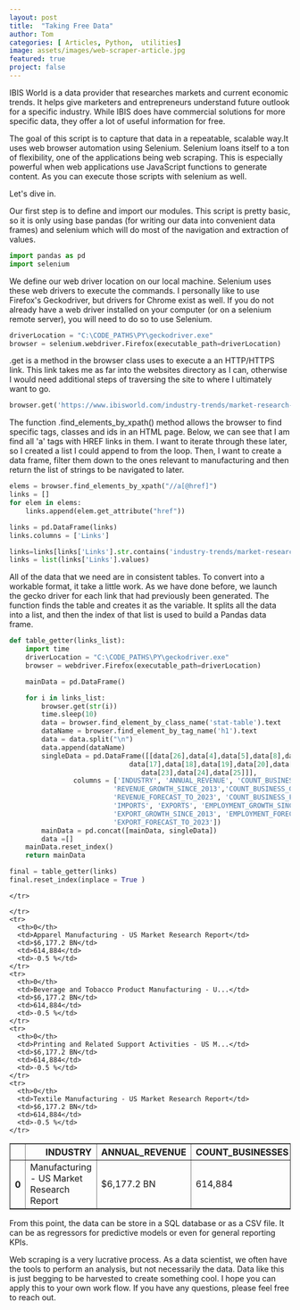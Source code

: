 ```yaml
---
layout: post
title:  "Taking Free Data"
author: Tom
categories: [ Articles, Python,  utilities]
image: assets/images/web-scraper-article.jpg
featured: true
project: false
---
```



IBIS World is a data provider that researches markets and current economic trends. It helps give marketers and entrepreneurs understand future outlook for a specific industry. While IBIS does have commercial solutions for more specific data, they offer a lot of useful information for free.

The goal of this script is to capture that data in a repeatable, scalable way.It uses web browser automation using Selenium. Selenium loans itself to a ton of flexibility, one of the applications being web scraping. This is especially powerful when web applications use JavaScript functions to generate content. As you can execute those scripts with selenium as well.

Let's dive in.



Our first step is to define and import our modules. This script is pretty basic, so it is only using base pandas (for writing our data into convenient data frames) and selenium which will do most of the navigation and extraction of values.


```python
import pandas as pd
import selenium

```

We define our web driver location on our local machine. Selenium uses these web drivers to execute the commands. I personally like to use Firefox's Geckodriver, but drivers for Chrome exist as well.  <INSERT LINKS FOR OTHER DRIVERS> If you do not already have a web driver installed on your computer (or on a selenium remote server), you will need to do so to use Selenium.


```python
driverLocation = "C:\CODE_PATHS\PY\geckodriver.exe"
browser = selenium.webdriver.Firefox(executable_path=driverLocation)
```

.get is a method in the browser class uses to execute a an HTTP/HTTPS link. This link takes me as far into the websites directory as I can, otherwise I would need additional steps of traversing the site to where I ultimately want to go.


```python
browser.get('https://www.ibisworld.com/industry-trends/market-research-reports/manufacturing/')
```

The function .find_elements_by_xpath() method allows the browser to find specific tags, classes and ids in an HTML page. Below, we can see that I am find all 'a' tags with HREF links in them. I want to iterate through these later, so I created a list I could append to from the loop. Then, I want to create a data frame, filter them down to the ones relevant to manufacturing and then return the list of strings to be navigated to later.


```python
elems = browser.find_elements_by_xpath("//a[@href]")
links = []
for elem in elems:
    links.append(elem.get_attribute("href"))

links = pd.DataFrame(links)
links.columns = ['Links']    

links=links[links['Links'].str.contains('industry-trends/market-research-reports/manufacturing')]
links = list(links['Links'].values)

```

All of the data that we need are in consistent tables. To convert into a workable format, it take a little work. As we have done before, we launch the gecko driver for each link that had previously been generated. The function finds the table and creates it as the <data> variable. It splits all the data into a list, and then the index of that list is used to build a Pandas data frame.  


```python
def table_getter(links_list):
    import time
    driverLocation = "C:\CODE_PATHS\PY\geckodriver.exe"
    browser = webdriver.Firefox(executable_path=driverLocation)

    mainData = pd.DataFrame()

    for i in links_list:
        browser.get(str(i))
        time.sleep(10)
        data = browser.find_element_by_class_name('stat-table').text
        dataName = browser.find_element_by_tag_name('h1').text
        data = data.split("\n")
        data.append(dataName)
        singleData = pd.DataFrame([[data[26],data[4],data[5],data[8],data[9],data[12],data[13],
                              data[17],data[18],data[19],data[20],data[21],data[22],
                                 data[23],data[24],data[25]]],
                columns = ['INDUSTRY', 'ANNUAL_REVENUE', 'COUNT_BUSINESSES',
                          'REVENUE_GROWTH_SINCE_2013','COUNT_BUSINESS_GROWTH_SINCE_2013',
                          'REVENUE_FORECAST_TO_2023', 'COUNT_BUSINESS_FORECAST_TO_2023', 'EMPLOYMENT',
                          'IMPORTS', 'EXPORTS', 'EMPLOYMENT_GROWTH_SINCE_2013', 'IMPORT_GROWTH_SINCE_2013',
                          'EXPORT_GROWTH_SINCE_2013', 'EMPLOYMENT_FORECAST_TO_2023', 'IMPORT_FORECAST_TO_2023',
                          'EXPORT_FORECAST_TO_2023'])
        mainData = pd.concat([mainData, singleData])
        data =[]
    mainData.reset_index()
    return mainData
```


```python
final = table_getter(links)
final.reset_index(inplace = True )
```


<style scoped>
    .dataframe tbody tr th:only-of-type {
        vertical-align: middle;
    }

    .dataframe tbody tr th {
        vertical-align: top;
    }

    .dataframe thead th {
        text-align: right;
    }
</style>
<table border="1" class="dataframe">
  <thead>
    <tr style="text-align: right;">
      <th></th>
      <th>INDUSTRY</th>
      <th>ANNUAL_REVENUE</th>
      <th>COUNT_BUSINESSES</th>
      <th>REVENUE_GROWTH_SINCE_2013</th>

    </tr>
  </thead>
  <tbody>
    <tr>
      <th>0</th>
      <td>Manufacturing - US Market Research Report</td>
      <td>$6,177.2 BN</td>
      <td>614,884</td>
      <td>-0.5 %</td>


    </tr>
    <tr>
      <th>0</th>
      <td>Apparel Manufacturing - US Market Research Report</td>
      <td>$6,177.2 BN</td>
      <td>614,884</td>
      <td>-0.5 %</td>    
    </tr>
    <tr>
      <th>0</th>
      <td>Beverage and Tobacco Product Manufacturing - U...</td>
      <td>$6,177.2 BN</td>
      <td>614,884</td>
      <td>-0.5 %</td>
    </tr>
    <tr>
      <th>0</th>
      <td>Printing and Related Support Activities - US M...</td>
      <td>$6,177.2 BN</td>
      <td>614,884</td>
      <td>-0.5 %</td>
    </tr>
    <tr>
      <th>0</th>
      <td>Textile Manufacturing - US Market Research Report</td>
      <td>$6,177.2 BN</td>
      <td>614,884</td>
      <td>-0.5 %</td>
    </tr>

  </tbody>
</table>






From this point, the data can be store in a SQL database or as a CSV file. It can be as regressors for predictive models or even for general reporting KPIs.

 Web scraping is a very lucrative process. As a data scientist, we often have the tools to perform an analysis, but not necessarily the data. Data like this is just begging to be harvested to create something cool. I hope you can apply this to your own work flow. If you have any questions, please feel free to reach out.
